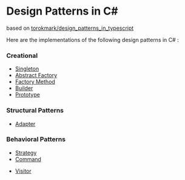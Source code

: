 # Design Patterns in C# #

based on [torokmark/design_patterns_in_typescript](https://github.com/torokmark/design_patterns_in_typescript)

Here are the implementations of the following design patterns in C# :

### Creational ###

* [Singleton](https://github.com/YSOUZAS/Design-Patterns-in-CSharp/tree/master/Singleton)
* [Abstract Factory](https://github.com/YSOUZAS/Design-Patterns-in-CSharp/tree/master/AbstractFactory)
* [Factory Method](https://github.com/YSOUZAS/Design-Patterns-in-CSharp/tree/master/FactoryMethod)
* [Builder](https://github.com/YSOUZAS/Design-Patterns-in-CSharp/tree/master/Builder)
* [Prototype](https://github.com/YSOUZAS/Design-Patterns-in-CSharp/tree/master/Prototype)

### Structural Patterns ###

* [Adapter](https://github.com/YSOUZAS/Design-Patterns-in-CSharp/tree/master/Adapter)
<!-- * [Bridge](https://github.com/YSOUZAS/Design-Patterns-in-CSharp/tree/master/Bridge)
* [Composite](https://github.com/YSOUZAS/Design-Patterns-in-CSharp/tree/master/Composite)
* [Decorator](https://github.com/YSOUZAS/Design-Patterns-in-CSharp/tree/master/Decorator)
* [Facade](https://github.com/YSOUZAS/Design-Patterns-in-CSharp/tree/master/Facade)
* [Flyweight](https://github.com/YSOUZAS/Design-Patterns-in-CSharp/tree/master/Flyweight)
* [Proxy](https://github.com/YSOUZAS/Design-Patterns-in-CSharp/tree/master/Proxy)-->


### Behavioral Patterns ###

* [Strategy](https://github.com/YSOUZAS/Design-Patterns-in-CSharp/tree/master/Strategy)
* [Command](https://github.com/YSOUZAS/Design-Patterns-in-CSharp/tree/master/Command)
<!--* [Chain of Responsibility](https://github.com/YSOUZAS/Design-Patterns-in-CSharp/tree/master/Chain_of_responsibility)
* [Interpreter](https://github.com/YSOUZAS/Design-Patterns-in-CSharp/tree/master/Interpreter)
* [Iterator](https://github.com/YSOUZAS/Design-Patterns-in-CSharp/tree/master/Iterator)
* [Mediator](https://github.com/YSOUZAS/Design-Patterns-in-CSharp/tree/master/Mediator)
* [Memento](https://github.com/YSOUZAS/Design-Patterns-in-CSharp/tree/master/Memento)
* [Observer](https://github.com/YSOUZAS/Design-Patterns-in-CSharp/tree/master/Observer)
* [State](https://github.com/YSOUZAS/Design-Patterns-in-CSharp/tree/master/State)
* [Strategy](https://github.com/YSOUZAS/Design-Patterns-in-CSharp/tree/master/Strategy)
* [Template Method](https://github.com/YSOUZAS/Design-Patterns-in-CSharp/tree/master/Template_method)-->
* [Visitor](https://github.com/YSOUZAS/Design-Patterns-in-CSharp/tree/master/Visitor)
